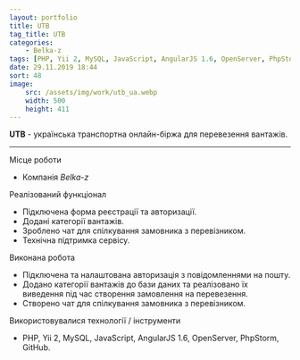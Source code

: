 ```yaml
---
layout: portfolio
title: UTB
tag_title: UTB
categories:
    - Belka-z
tags: [PHP, Yii 2, MySQL, JavaScript, AngularJS 1.6, OpenServer, PhpStorm, GitHub]
date: 29.11.2019 18:44
sort: 48
image: 
    src: /assets/img/work/utb_ua.webp 
    width: 500
    height: 411
---
```


**UTB** - українська транспортна онлайн-біржа для перевезення вантажів.

---

Місце роботи

* Компанія _Belka-z_

Реалізований функціонал

* Підключена форма реєстрації та авторизації.
* Додані категорії вантажів.
* Зроблено чат для спілкування замовника з перевізником.
* Технічна підтримка сервісу.

Виконана робота

* Підключена та налаштована авторизація з повідомленнями на пошту.
* Додано категорії вантажів до бази даних та реалізовано їх виведення під час створення замовлення на перевезення.
* Створено чат для спілкування замовника з перевізником.

Використовувалися технології / інструменти

* PHP, Yii 2, MySQL, JavaScript, AngularJS 1.6, OpenServer, PhpStorm, GitHub.
